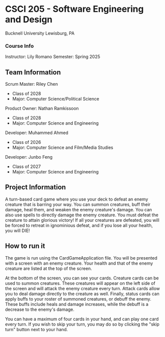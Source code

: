 # CSCI 205 - Software Engineering and Design
Bucknell University
Lewisburg, PA

### Course Info
Instructor: Lily Romano
Semester: Spring 2025

## Team Information
Scrum Master: Riley Chen
* Class of 2028
* Major: Computer Science/Political Science

Product Owner: Nathan Ramkissoon
* Class of 2028
* Major: Computer Science and Engineering

Developer: Muhammed Ahmed
* Class of 2026
* Major: Computer Science and Film/Media Studies

Developer: Junbo Feng
* Class of 2027
* Major: Computer Science and Engineering

## Project Information
A turn-based card game where you use your deck to defeat an enemy creature that is barring your way. 
You can summon creatures, buff their damage, heal them, and weaken the enemy creature's damage. You can 
also use spells to directly damage the enemy creature. You must defeat the creature to attain glorious victory! 
If all your creatures are defeated, you will be forced to retreat in ignominious defeat, and if you lose all 
your health, you will DIE!

## How to run it
The game is run using the CardGameApplication file. You will be presented with a screen with an enemy creature. Your 
health and that of the enemy creature are listed at the top of the screen. 

At the bottom of the screen, you can see your cards. Creature cards can be used to summon creatures. These creatures will 
appear on the left side of the screen and will attack the enemy creature every turn. Attack cards allow you to deal damage 
directly to the creature as well. Finally, status cards can apply buffs to your roster of summoned creatures, or debuff 
the enemy. These buffs include heals and damage increases, while the debuff is a decrease to the enemy's damage. 

You can have a maximum of four cards in your hand, and can play one card every turn. If you wish to skip your turn, you 
may do so by clicking the "skip turn" button next to your hand. 
